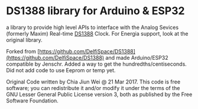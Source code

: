 # DS1388 library for Arduino & ESP32

a library to provide high level APIs to interface with the Analog Sevices (formerly Maxim) Real-time [DS1388](https://www.analog.com/en/products/ds1388.html) Clock. For Energia support, look at the original library.

Forked from [https://github.com/DelfiSpace/DS1388](https://github.com/DelfiSpace/DS1388) and made Arduino/ESP32 compatible by Jenschr. Added a way to get the hundredths/centiseconds. Did not add code to use Eeprom or temp yet.
 
Original Code written by Chia Jiun Wei @ 21 Mar 2017. This code is free software; you can redistribute it and/or modify it under the terms of the GNU Lesser General Public License version 3, both as published by the Free Software Foundation.